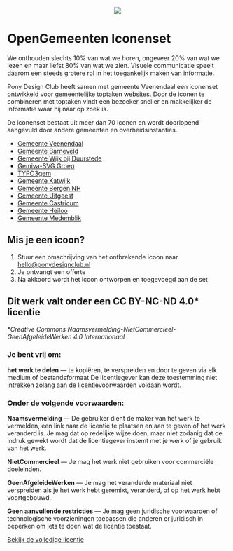 <p align="center"><img src="https://www.ponydesignclub.nl/ope/assets/opengemeenten-logo.svg"></p>

# OpenGemeenten Iconenset

We onthouden slechts 10% van wat we horen, ongeveer 20% van wat we lezen en maar liefst 80% van wat we zien. Visuele communicatie speelt daarom een steeds grotere rol in het toegankelijk maken van informatie.

Pony Design Club heeft samen met gemeente Veenendaal een iconenset ontwikkeld voor gemeentelijke toptaken websites. Door de iconen te combineren met toptaken vindt een bezoeker sneller en makkelijker de informatie waar hij naar op zoek is.

De iconenset bestaat uit meer dan 70 iconen en wordt doorlopend aangevuld door andere gemeenten en overheidsinstanties.

- [Gemeente Veenendaal](https://www.veenendaal.nl/)
- [Gemeente Barneveld](https://www.barneveld.nl/)
- [Gemeente Wijk bij Duurstede](https://www.wijkbijduurstede.nl/)
- [Gemiva-SVG Groep](https://www.gemiva-svg.nl/)
- [TYPO3gem](https://www.typo3gem.nl/)
- [Gemeente Katwijk](https://www.katwijk.nl/)
- [Gemeente Bergen NH](https://www.bergen-nh.nl/)
- [Gemeente Uitgeest](https://www.uitgeest.nl/)
- [Gemeente Castricum](https://www.castricum.nl/)
- [Gemeente Heiloo](https://www.heiloo.nl/)
- [Gemeente Medemblik](https://www.medemblik.nl/)

## Mis je een icoon?

1. Stuur een omschrijving van het ontbrekende icoon naar [hello@ponydesignclub.nl](mailto:hello@ponydesignclub.nl)
2. Je ontvangt een offerte
3. Na akkoord wordt het icoon ontworpen en toegevoegd aan de set

## Dit werk valt onder een CC BY-NC-ND 4.0* licentie

**Creative Commons Naamsvermelding-NietCommercieel-GeenAfgeleideWerken 4.0 Internationaal*

### Je bent vrij om:

**het werk te delen** — te kopiëren, te verspreiden en door te geven via elk medium of bestandsformaat
De licentiegever kan deze toestemming niet intrekken zolang aan de licentievoorwaarden voldaan wordt.

### Onder de volgende voorwaarden:

**Naamsvermelding** — De gebruiker dient de maker van het werk te vermelden, een link naar de licentie te plaatsen en aan te geven of het werk veranderd is. Je mag dat op redelijke wijze doen, maar niet zodanig dat de indruk gewekt wordt dat de licentiegever instemt met je werk of je gebruik van het werk.

**NietCommercieel** — Je mag het werk niet gebruiken voor commerciële doeleinden.

**GeenAfgeleideWerken** — Je mag het veranderde materiaal niet verspreiden als je het werk hebt geremixt, veranderd, of op het werk hebt voortgebouwd.

**Geen aanvullende restricties** — Je mag geen juridische voorwaarden of technologische voorzieningen toepassen die anderen er juridisch in beperken om iets te doen wat de licentie toestaat.

[Bekijk de volledige licentie](https://creativecommons.org/licenses/by-nc-nd/4.0/deed.nl)
